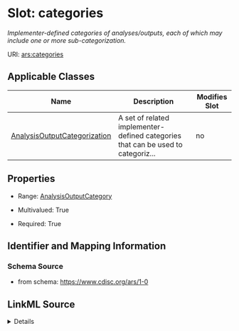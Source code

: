 # Slot: categories


_Implementer-defined categories of analyses/outputs, each of which may include one or more sub-categorization._



URI: [ars:categories](https://www.cdisc.org/ars/1-0/categories)



<!-- no inheritance hierarchy -->




## Applicable Classes

| Name | Description | Modifies Slot |
| --- | --- | --- |
[AnalysisOutputCategorization](AnalysisOutputCategorization.md) | A set of related implementer-defined categories that can be used to categoriz... |  no  |







## Properties

* Range: [AnalysisOutputCategory](AnalysisOutputCategory.md)

* Multivalued: True

* Required: True





## Identifier and Mapping Information







### Schema Source


* from schema: https://www.cdisc.org/ars/1-0




## LinkML Source

<details>
```yaml
name: categories
description: Implementer-defined categories of analyses/outputs, each of which may
  include one or more sub-categorization.
from_schema: https://www.cdisc.org/ars/1-0
rank: 1000
multivalued: true
alias: categories
domain_of:
- AnalysisOutputCategorization
range: AnalysisOutputCategory
required: true
inlined: true
inlined_as_list: true

```
</details>